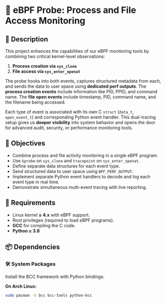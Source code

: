 # 🔬 eBPF Probe: Process and File Access Monitoring

## 📌 Description

This project enhances the capabilities of our eBPF monitoring tools by combining two critical kernel-level observations:

1. **Process creation via `sys_clone`**  
2. **File access via `sys_enter_openat`**

The probe hooks into both events, captures structured metadata from each, and sends the data to user space using **dedicated perf outputs**. The **process creation events** include information like PID, PPID, and command name. The **file open events** include timestamp, PID, command name, and the filename being accessed.

Each type of event is associated with its own C `struct` (`data_t`, `open_event_t`) and corresponding Python event handler. This dual-tracing setup gives us **deeper visibility** into system behavior and opens the door for advanced audit, security, or performance monitoring tools.

## 🎯 Objectives

- Combine process and file activity monitoring in a single eBPF program.
- Use `kprobe` on `sys_clone` and `tracepoint` on `sys_enter_openat`.
- Define separate data structures for each event type.
- Send structured data to user space using `BPF_PERF_OUTPUT`.
- Implement separate Python event handlers to decode and log each event type in real time.
- Demonstrate simultaneous multi-event tracing with live reporting.

## 🧩 Requirements

- Linux kernel **≥ 4.x** with eBPF support.
- Root privileges (required to load eBPF programs).
- **GCC** for compiling the C code.
- **Python ≥ 3.8**

## 📦 Dependencies

### 🛠 System Packages

Install the BCC framework with Python bindings:

**On Arch Linux:**
```bash
sudo pacman -S bcc bcc-tools python-bcc

